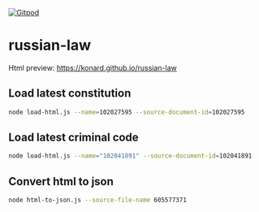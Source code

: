 [![Gitpod](https://img.shields.io/badge/Gitpod-ready--to--code-blue?logo=gitpod)](https://gitpod.io/#https://github.com/deep-foundation/russian-laws)

# russian-law

Html preview: https://konard.github.io/russian-law

## Load latest constitution
```bash
node load-html.js --name=102027595 --source-document-id=102027595
```

## Load latest criminal code
```bash
node load-html.js --name="102041891" --source-document-id=102041891
```

## Convert html to json
```bash
node html-to-json.js --source-file-name 605577371
```
